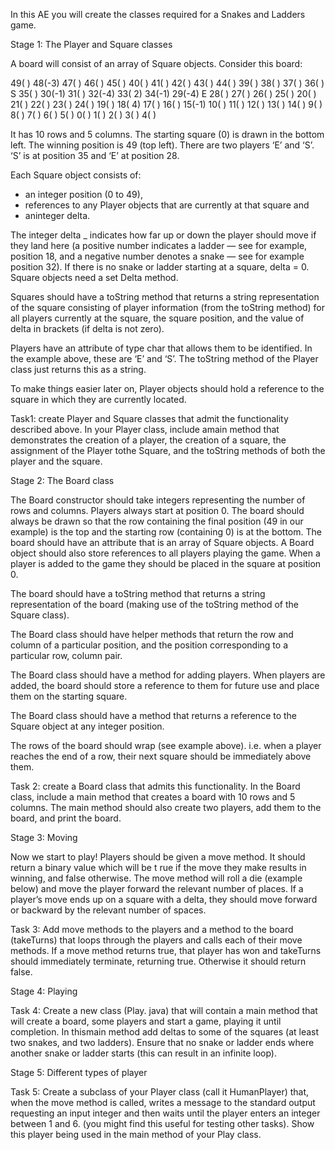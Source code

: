 In this AE you will create the classes required for a Snakes and Ladders game.

Stage 1: The Player and Square classes

A board will consist of an array of Square objects. Consider this board:

49(  ) 48(-3) 47(  ) 46(  ) 45(  )
40(  ) 41(  ) 42(  ) 43(  ) 44(  )
39(  ) 38(  ) 37(  ) 36(  ) S 35(  )
30(-1) 31(  ) 32(-4) 33( 2) 34(-1)
29(-4) E 28(  ) 27(  ) 26(  ) 25(  )
20(  ) 21(  ) 22(  ) 23(  ) 24(  )
19(  ) 18( 4) 17(  ) 16(  ) 15(-1)
10(  ) 11(  ) 12(  ) 13(  ) 14(  )
9(  ) 8(  ) 7(  ) 6(  ) 5(  )
0(  ) 1(  ) 2(  ) 3(  ) 4(  )

It has 10 rows and 5 columns. The starting square (0) is drawn in the bottom left. The
winning position is 49 (top left). There are two players ‘E’ and ‘S’. ‘S’ is at position 35 and ‘E’
at position 28.

Each Square object consists of:

- an integer position (0 to 49),
- references to any Player objects that are currently at that square and
- aninteger delta.

The integer delta _ indicates how far up or down the player should move if they land here
(a positive number indicates a ladder — see for example, position 18, and a negative number
denotes a snake — see for example position 32). If there is no snake or ladder starting at a
square, delta = 0. Square objects need a set Delta method.

Squares should have a toString method that returns a string representation of the
square consisting of player information (from the toString method) for all players
currently at the square, the square position, and the value of delta in brackets (if delta
is not zero).

Players have an attribute of type char that allows them to be identified. In the example
above, these are ‘E’ and ‘S’. The toString method of the Player class just returns this
as a string.

To make things easier later on, Player objects should hold a reference to the square in
which they are currently located.

Task1: create Player and Square classes that admit the functionality described above.
In your Player class, include amain method that demonstrates the creation of a player,
the creation of a square, the assignment of the Player tothe Square, and the
toString methods of both the player and the square.
 

Stage 2: The Board class

The Board constructor should take integers representing the number of rows and columns.
Players always start at position 0. The board should always be drawn so that the row
containing the final position (49 in our example) is the top and the starting row (containing
0) is at the bottom. The board should have an attribute that is an array of Square objects.
A Board object should also store references to all players playing the game. When a player
is added to the game they should be placed in the square at position 0.

The board should have a toString method that returns a string representation of the
board (making use of the toString method of the Square class).

The Board class should have helper methods that return the row and column of a
particular position, and the position corresponding to a particular row, column pair.

The Board class should have a method for adding players. When players are added, the
board should store a reference to them for future use and place them on the starting
square.

The Board class should have a method that returns a reference to the Square object at
any integer position.

The rows of the board should wrap (see example above). i.e. when a player reaches the
end of a row, their next square should be immediately above them.

Task 2: create a Board class that admits this functionality. In the Board class, include a
main method that creates a board with 10 rows and 5 columns. The main method should
also create two players, add them to the board, and print the board.


Stage 3: Moving

Now we start to play! Players should be given a move method. It should return a binary
value which will be t rue if the move they make results in winning, and false otherwise.
The move method will roll a die (example below) and move the player forward the relevant
number of places. If a player’s move ends up on a square with a delta, they should move
forward or backward by the relevant number of spaces.

Task 3: Add move methods to the players and a method to the board (takeTurns) that
loops through the players and calls each of their move methods. If a move method returns
true, that player has won and takeTurns should immediately terminate, returning
true. Otherwise it should return false.


Stage 4: Playing

Task 4: Create a new class (Play. java) that will contain a main method that will create a
board, some players and start a game, playing it until completion. In thismain method add
deltas to some of the squares (at least two snakes, and two ladders). Ensure that no snake
or ladder ends where another snake or ladder starts (this can result in an infinite loop).
 

Stage 5: Different types of player

Task 5: Create a subclass of your Player class (call it HumanPlayer) that, when the
move method is called, writes a message to the standard output requesting an input integer
and then waits until the player enters an integer between 1 and 6. (you might find this
useful for testing other tasks). Show this player being used in the main method of your
Play class.
